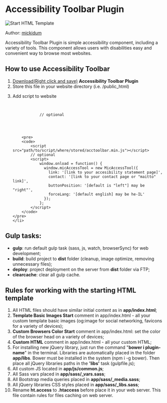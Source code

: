 <h1>Accessibility Toolbar Plugin</h1>

<p>
	<img src="https://raw.githubusercontent.com/agragregra/optimizedhtml-start-template/master/app/img/preview.jpg" alt="Start HTML Template">
</p>
<p>Author: <a href="http://webworks.ga">mickidum</a></p>
<p>
Accessibility Toolbar Plugin is simple accessibility component, including a variety of tools.
This component allows users with disabilities easy and convenient way to browse most websites.
</p>

<h2>How to use Accessibility Toolbar</h2>

<ol>
	<li><a href="https://raw.githubusercontent.com/mickidum/acc_toolbar/master/acctoolbar/acctoolbar.min.js">Download(Right click and save)</a> <strong>Accessibility Toolbar Plugin</strong></li>
	<li>Store this file in your website directory (i.e. /public_html)</li>
	<li>
		<p>Add script to website</p>
		<div class="language-js highlighter-rouge">
			<div class="highlight">
				<pre class="highlight">
					<code>
			<script src="path/to/script/where/stored/acctoolbar.min.js"></script>
			// optional
			<script>
				window.onload = function() {	
				  window.micAccessTool = new MicAccessTool({
				  	link: '[link to your accesibility statement page]',
				  	contact: '[link to your contact page or "maitto" link]',
				  	buttonPosition: '[default is "left"] may be "right"',
				  	forceLang: '[default english] may be he-IL'
				  });
				};
			</script>
		</code>
				</pre>
			</div>
		</div>
		
		<pre>
		<code>
			<script src="path/to/script/where/stored/acctoolbar.min.js"></script>
			// optional
			<script>
				window.onload = function() {	
				  window.micAccessTool = new MicAccessTool({
				  	link: '[link to your accesibility statement page]',
				  	contact: '[link to your contact page or "maitto" link]',
				  	buttonPosition: '[default is "left"] may be "right"',
				  	forceLang: '[default english] may be he-IL'
				  });
				};
			</script>
		</code>
	</pre>
	</li>
</ol>

<h2>Gulp tasks:</h2>

<ul>
	<li><strong>gulp</strong>: run default gulp task (sass, js, watch, browserSync) for web development;</li>
	<li><strong>build</strong>: build project to <strong>dist</strong> folder (cleanup, image optimize, removing unnecessary files);</li>
	<li><strong>deploy</strong>: project deployment on the server from <strong>dist</strong> folder via FTP;</li>
	<li><strong>clearcache</strong>: clear all gulp cache.</li>
</ul>

<h2>Rules for working with the starting HTML template</h2>

<ol>
	<li>All HTML files should have similar initial content as in <strong>app/index.html</strong>;</li>
	<li><strong>Template Basic Images Start</strong> comment in app/index.html - all your custom template basic images (og:image for social networking, favicons for a variety of devices);</li>
	<li><strong>Custom Browsers Color Start</strong> comment in app/index.html: set the color of the browser head on a variety of devices;</li>
	<li><strong>Custom HTML</strong> comment in app/index.html - all your custom HTML;</li>
	<li>For installing new jQuery library, just run the command "<strong>bower i plugin-name</strong>" in the terminal. Libraries are automatically placed in the folder <strong>app/libs</strong>. Bower must be installed in the system (npm i -g bower). Then place all jQuery libraries paths in the <strong>'libs'</strong> task (gulpfile.js);</li>
	<li>All custom JS located in <strong>app/js/common.js</strong>;</li>
	<li>All Sass vars placed in <strong>app/sass/_vars.sass</strong>;</li>
	<li>All Bootstrap media queries placed in <strong>app/sass/_media.sass</strong>;</li>
	<li>All jQuery libraries CSS styles placed in <strong>app/sass/_libs.sass</strong>;</li>
	<li>Rename <strong>ht.access</strong> to <strong>.htaccess</strong> before place it in your web server. This file contain rules for files caching on web server.</li>
</ol>
